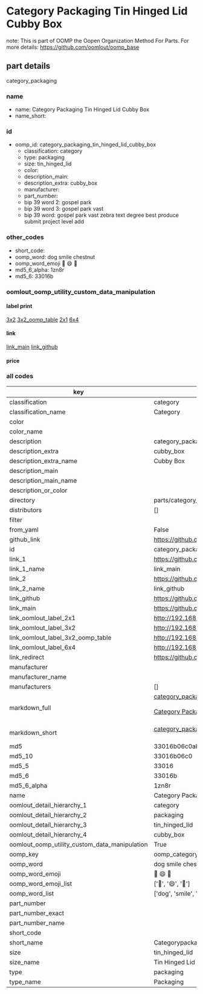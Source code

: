 # Category Packaging Tin Hinged Lid Cubby Box  

note: This is part of OOMP the Oopen Organization Method For Parts. For more details: https://github.com/oomlout/oomp_base

##  part details
  



category_packaging



### name
* name: Category Packaging Tin Hinged Lid Cubby Box
* name_short: 
### id
* oomp_id: category_packaging_tin_hinged_lid_cubby_box
  * classification: category
  * type: packaging
  * size: tin_hinged_lid
  * color: 
  * description_main: 
  * description_extra: cubby_box
  * manufacturer: 
  * part_number: 
  * bip 39 word 2: gospel park
  * bip 39 word 3: gospel park vast
  * bip 39 word: gospel park vast zebra text degree best produce submit project level add

### other_codes
* short_code: 
* oomp_word: dog smile chestnut
* oomp_word_emoji :dog: :smile: :chestnut:
* md5_6_alpha: 1zn8r
* md5_6: 33016b






### oomlout_oomp_utility_custom_data_manipulation
#### label print
[3x2](http://192.168.1.245:1112/?label=oomp%201zn8r)
[3x2_oomp_table](http://192.168.1.108:1112/?label=oomp%201zn8r)
[2x1](http://192.168.1.242:1112/?label=oomp%201zn8r)
[6x4](http://192.168.1.55:1112/?label=oomp%201zn8r)    

#### link

[link_main](https://github.com/oomlout/oomlout_oomp_version_1_messy/tree/main/parts/category_packaging_tin_hinged_lid_cubby_box) [link_github](https://github.com/oomlout/oomlout_oomp_version_1_messy/tree/main/parts/category_packaging_tin_hinged_lid_cubby_box)                             

#### price







### all codes 
| key | value |  
| --- | --- |  
| classification | category |  
| classification_name | Category |  
| color |  |  
| color_name |  |  
| description | category_packaging |  
| description_extra | cubby_box |  
| description_extra_name | Cubby Box |  
| description_main |  |  
| description_main_name |  |  
| description_or_color |   |  
| directory | parts/category_packaging_tin_hinged_lid_cubby_box |  
| distributors | [] |  
| filter |  |  
| from_yaml | False |  
| github_link | https://github.com/oomlout/oomlout_oomp_part_src/tree/main/parts/category_packaging_tin_hinged_lid_cubby_box |  
| id | category_packaging_tin_hinged_lid_cubby_box |  
| link_1 | https://github.com/oomlout/oomlout_oomp_version_1_messy/tree/main/parts/category_packaging_tin_hinged_lid_cubby_box |  
| link_1_name | link_main |  
| link_2 | https://github.com/oomlout/oomlout_oomp_version_1_messy/tree/main/parts/category_packaging_tin_hinged_lid_cubby_box |  
| link_2_name | link_github |  
| link_github | https://github.com/oomlout/oomlout_oomp_version_1_messy/tree/main/parts/category_packaging_tin_hinged_lid_cubby_box |  
| link_main | https://github.com/oomlout/oomlout_oomp_version_1_messy/tree/main/parts/category_packaging_tin_hinged_lid_cubby_box |  
| link_oomlout_label_2x1 | http://192.168.1.242:1112/?label=oomp%201zn8r |  
| link_oomlout_label_3x2 | http://192.168.1.245:1112/?label=oomp%201zn8r |  
| link_oomlout_label_3x2_oomp_table | http://192.168.1.108:1112/?label=oomp%201zn8r |  
| link_oomlout_label_6x4 | http://192.168.1.55:1112/?label=oomp%201zn8r |  
| link_redirect | https://github.com/oomlout/oomlout_oomp_version_1_messy/tree/main/parts/category_packaging_tin_hinged_lid_cubby_box |  
| manufacturer |  |  
| manufacturer_name |  |  
| manufacturers | [] |  
| markdown_full | [category_packaging_tin_hinged_lid_cubby_box](none)<br>[](none)<br>[Category Packaging Tin Hinged Lid Cubby Box](none)<br><br> |  
| markdown_short | [category_packaging_tin_hinged_lid_cubby_box](none)<br><br> |  
| md5 | 33016b06c0aba2a8e76fdff9e3681326 |  
| md5_10 | 33016b06c0 |  
| md5_5 | 33016 |  
| md5_6 | 33016b |  
| md5_6_alpha | 1zn8r |  
| name | Category Packaging Tin Hinged Lid Cubby Box |  
| oomlout_detail_hierarchy_1 | category |  
| oomlout_detail_hierarchy_2 | packaging |  
| oomlout_detail_hierarchy_3 | tin_hinged_lid |  
| oomlout_detail_hierarchy_4 | cubby_box |  
| oomlout_oomp_utility_custom_data_manipulation | True |  
| oomp_key | oomp_category_packaging_tin_hinged_lid_cubby_box |  
| oomp_word | dog smile chestnut |  
| oomp_word_emoji | :dog: :smile: :chestnut: |  
| oomp_word_emoji_list | [':dog:', ':smile:', ':chestnut:'] |  
| oomp_word_list | ['dog', 'smile', 'chestnut'] |  
| part_number |  |  
| part_number_exact |  |  
| part_number_name |  |  
| short_code |  |  
| short_name | Categorypackaging |  
| size | tin_hinged_lid |  
| size_name | Tin Hinged Lid |  
| type | packaging |  
| type_name | Packaging |  
